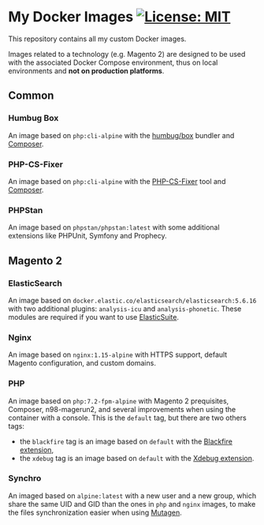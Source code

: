 # My Docker Images [![License: MIT](https://img.shields.io/badge/License-MIT-blue.svg)](https://opensource.org/licenses/MIT)

This repository contains all my custom Docker images.

Images related to a technology (e.g. Magento 2) are designed to be used with the associated Docker Compose environment,
thus on local environments and **not on production platforms**.

## Common

### Humbug Box
An image based on `php:cli-alpine` with the [humbug/box](https://github.com/humbug/box) bundler and
[Composer](https://getcomposer.org/). 

### PHP-CS-Fixer
An image based on `php:cli-alpine` with the [PHP-CS-Fixer](https://github.com/FriendsOfPHP/PHP-CS-Fixer) tool and
[Composer](https://getcomposer.org/). 

### PHPStan
An image based on `phpstan/phpstan:latest` with some additional extensions like PHPUnit, Symfony and Prophecy.

## Magento 2

### ElasticSearch
An image based on `docker.elastic.co/elasticsearch/elasticsearch:5.6.16` with two additional plugins:
`analysis-icu` and `analysis-phonetic`. These modules are required if you want
to use [ElasticSuite](https://github.com/Smile-SA/elasticsuite).

### Nginx
An image based on `nginx:1.15-alpine` with HTTPS support, default Magento configuration, and custom domains.

### PHP
An image based on `php:7.2-fpm-alpine` with Magento 2 prequisites, Composer, n98-magerun2, and several improvements
when using the container with a console. This is the `default` tag, but there are two others tags:
* the `blackfire` tag is an image based on `default` with the [Blackfire extension](https://blackfire.io/docs/introduction), 
* the `xdebug` tag is an image based on `default` with the [Xdebug extension](https://xdebug.org/).

### Synchro
An imaged based on `alpine:latest` with a new user and a new group, which share the same UID and GID than the ones
in `php` and `nginx` images, to make the files synchronization easier when using [Mutagen](https://mutagen.io/).
